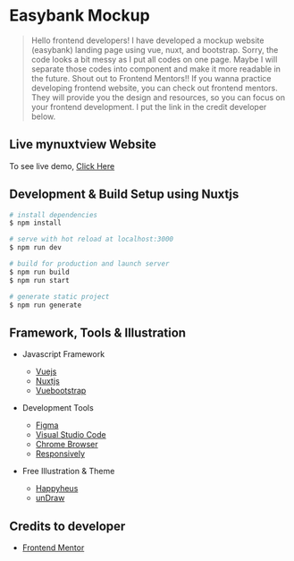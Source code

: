 # **Easybank Mockup**

> Hello frontend developers! I have developed a mockup website (easybank) landing page using vue, nuxt, and bootstrap. Sorry, the code looks a bit messy as I put all codes on one page. Maybe I will separate those codes into component and make it more readable in the future. Shout out to Frontend Mentors!! If you wanna practice developing frontend website, you can check out frontend mentors. They will provide you the design and resources, so you can focus on your frontend development. I put the link in the credit developer below.

## Live mynuxtview Website

To see live demo, [Click Here](https://easybank-dun.vercel.app/)

## Development & Build Setup using Nuxtjs

```bash
# install dependencies
$ npm install

# serve with hot reload at localhost:3000
$ npm run dev

# build for production and launch server
$ npm run build
$ npm run start

# generate static project
$ npm run generate
```

## Framework, Tools & Illustration

- Javascript Framework

  - [Vuejs](https://vuejs.org)
  - [Nuxtjs](https://nuxtjs.org)
  - [Vuebootstrap](https://bootstrap-vue.org)

- Development Tools

  - [Figma](https://www.figma.com)
  - [Visual Studio Code](https://code.visualstudio.com)
  - [Chrome Browser](https://www.google.com/chrome)
  - [Responsively](https://responsively.app/)

- Free Illustration & Theme
  - [Happyheus](https://www.happyhues.co)
  - [unDraw](https://undraw.co)

## Credits to developer

- [Frontend Mentor](https://www.frontendmentor.io/challenges)
